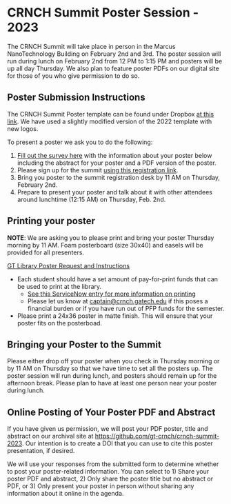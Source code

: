 # CRNCH Summit Poster Session - 2023
 
The CRNCH Summit will take place in person in the Marcus NanoTechnology Building on February 2nd and 3rd. The poster session will run during lunch on February 2nd from 12 PM to 1:15 PM and posters will be up all day Thursday. We also plan to feature poster PDFs on our digital site for those of you who give permission to do so.

## Poster Submission Instructions
The CRNCH Summit Poster template can be found under Dropbox [at this link](https://www.dropbox.com/s/5sczj4x4986ub9e/CRNCH%20Poster%20Template%202022.pptx?dl=0). We have used a slightly modified version of the 2022 template with new logos.

To present a poster we ask you to do the following:
1) [Fill out the survey here](https://gatech.co1.qualtrics.com/jfe/form/SV_4ZmQ7mehWtfLrVA) with the information about your poster below including the abstract for your poster and a PDF version of the poster.
2)  Please sign up for the summit [using this registration link](https://forms.office.com/r/wsyX34aEJe).
3)  Bring you poster to the summit registration desk by 11 AM on Thursday, February 2nd.
4)  Prepare to present your poster and talk about it with other attendees around lunchtime (12:15 AM) on Thursday, Feb. 2nd.

## Printing your poster

**NOTE**: We are asking you to please print and bring your poster Thursday morning by 11 AM. Foam posterboard (size 30x40) and easels will be provided for all presenters.

[GT Library Poster Request and Instructions](https://www.library.gatech.edu/poster-request) 

* Each student should have a set amount of pay-for-print funds that can be used to print at the library. 
    * [See this ServiceNow entry for more information on printing](https://gatech.service-now.com/home?id=kb_article_view&sysparm_article=KB0027983)  
    * Please let us know at captain@crnch.gatech.edu if this poses a financial burden or if you have run out of PFP funds for the semester.
* Please print a 24x36 poster in matte finish. This will ensure that your poster fits on the posterboad.

## Bringing your Poster to the Summit

Please either drop off your poster when you check in Thursday morning or by 11 AM on Thursday so that we have time to set all the posters up. The poster session will run during lunch, and posters should remain up for the afternoon break. Please plan to have at least one person near your poster during lunch. 

## Online Posting of Your Poster PDF and Abstract

If you have given us permission, we will post your PDF poster, title and abstract on our archival site at https://github.com/gt-crnch/crnch-summit-2023. Our intention is to create a DOI that you can use to cite this poster presentation, if desired. 

We will use your responses from the submitted form to determine whether to post your poster-related information. You can select to 1) Share your poster PDF and abstract, 2) Only share the poster title but no abstract or PDF, or 3) Only present your poster in person without sharing any information about it online in the agenda. 
